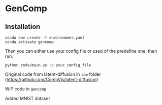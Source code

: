 # GenComp

## Installation

```
conda env create -f environment.yaml
conda activate gencomp
```
Then you can either use your config file or used of the predefine one, then run:

```
python code/main.py -c your_config_file
```



Original code from latent-diffusion in `ldm` folder (https://github.com/CompVis/latent-diffusion)

WIP code in `gencomp`

Added MNIST dataset
